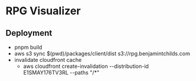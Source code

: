 # RPG Visualizer

## Deployment

- pnpm build
- aws s3 sync $(pwd)/packages/client/dist s3://rpg.benjamintchilds.com
- invalidate cloudfront cache
  - aws cloudfront create-invalidation --distribution-id E1SMAY176TV3RL --paths "/*"
